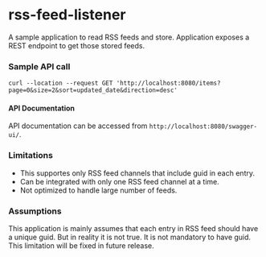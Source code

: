 # rss-feed-listener
A sample application to read RSS feeds and store. Application exposes a REST endpoint to get those stored feeds.

### Sample API call
```curl
curl --location --request GET 'http://localhost:8080/items?page=0&size=2&sort=updated_date&direction=desc'
```

#### API Documentation
API documentation can be accessed from `http://localhost:8080/swagger-ui/`.


### Limitations
* This supportes only RSS feed channels that include guid in each entry.
* Can be integrated with only one RSS feed channel at a time.
* Not optimized to handle large number of feeds.

### Assumptions
This application is mainly assumes that each entry in RSS feed should have a unique guid. But in reality it is not true. 
It is not mandatory to have guid. This limitation will be fixed in future release.
